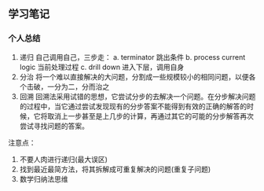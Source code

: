 
## 学习笔记

### 个人总结
1. 递归
自己调用自己，三步走：
  a. terminator 跳出条件
  b. process current logic 当前处理过程
  c. drill down  进入下层，调用自身
2. 分治
将一个难以直接解决的大问题，分割成一些规模较小的相同问题，以便各个击破，一分为二，分而治之
3. 回溯
回溯法采用试错的思想，它尝试分步的去解决一个问题。在分步解决问题的过程中，当它通过尝试发现现有的分步答案不能得到有效的正确的解答的时候，它将取消上一步甚至是上几步的计算，再通过其它的可能的分步解答再次尝试寻找问题的答案。

注意点：
1. 不要人肉进行递归(最大误区)
2. 找到最近最简方法，将其拆解成可重复解决的问题(重复子问题)
3. 数学归纳法思维
